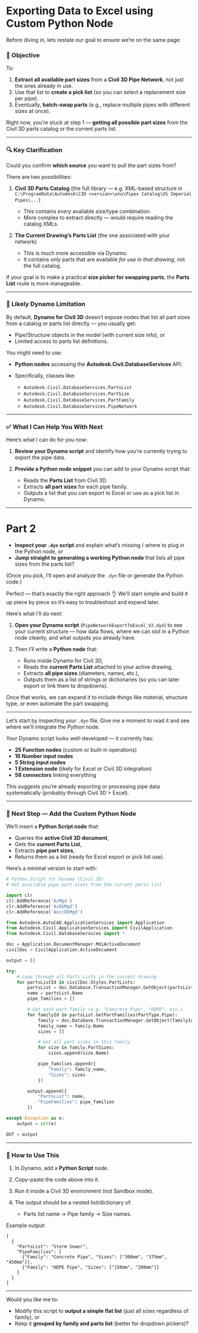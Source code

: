 # Exporting Data to Excel using Custom Python Node

Before diving in, lets restate our goal to ensure we’re on the same page:

### 🎯 Objective

To:

1. **Extract all available part sizes** from a **Civil 3D Pipe Network**,
   not just the ones already in use.
2. Use that list to **create a pick list** (so you can select a replacement size per pipe).
3. Eventually, **batch-swap parts** (e.g., replace multiple pipes with different sizes at once).

Right now, you’re stuck at step 1 — **getting all possible part sizes** from the Civil 3D parts catalog or the current parts list.

---

### 🔍 Key Clarification

Could you confirm **which source** you want to pull the part sizes from?

There are two possibilities:

1. **Civil 3D Parts Catalog** (the full library — e.g. XML-based structure in `C:\ProgramData\Autodesk\C3D <version>\enu\Pipes Catalog\US Imperial Pipes\...`)

   * This contains *every* available size/type combination.
   * More complex to extract directly — would require reading the catalog XMLs.

2. **The Current Drawing’s Parts List** (the one associated with your network)

   * This is much more accessible via Dynamo.
   * It contains only parts that are available *for use in that drawing*, not the full catalog.

If your goal is to make a practical **size picker for swapping parts**, the **Parts List** route is more manageable.

---

### 🧠 Likely Dynamo Limitation

By default, **Dynamo for Civil 3D** doesn’t expose nodes that list all part sizes from a catalog or parts list directly — you usually get:

* Pipe/Structure objects in the model (with current size info), or
* Limited access to parts list definitions.

You might need to use:

* **Python nodes** accessing the **Autodesk.Civil.DatabaseServices** API.
* Specifically, classes like:

  * `Autodesk.Civil.DatabaseServices.PartsList`
  * `Autodesk.Civil.DatabaseServices.PartSize`
  * `Autodesk.Civil.DatabaseServices.PartFamily`
  * `Autodesk.Civil.DatabaseServices.PipeNetwork`

---

### ✅ What I Can Help You With Next

Here’s what I can do for you now:

1. **Review your Dynamo script** and identify how you’re currently trying to export the pipe data.
2. **Provide a Python node snippet** you can add to your Dynamo script that:

   * Reads the **Parts List** from Civil 3D.
   * Extracts **all part sizes** for each pipe family.
   * Outputs a list that you can export to Excel or use as a pick list in Dynamo.

---

# Part 2

* **Inspect your `.dyn` script** and explain what’s missing / where to plug in the Python node,
  or
* **Jump straight to generating a working Python node** that lists all pipe sizes from the parts list?

(Once you pick, I’ll open and analyze the `.dyn` file or generate the Python code.)

Perfect — that’s exactly the right approach 👌
We’ll start simple and build it up piece by piece so it’s easy to troubleshoot and expand later.

Here’s what I’ll do next:

1. **Open your Dynamo script** (`PipeNetworkExportToExcel_V2.dyn`) to see your current structure — how data flows, where we can slot in a Python node cleanly, and what outputs you already have.
2. Then I’ll write a **Python node** that:

   * Runs inside Dynamo for Civil 3D,
   * Reads the **current Parts List** attached to your active drawing,
   * Extracts **all pipe sizes** (diameters, names, etc.),
   * Outputs them as a list of strings or dictionaries (so you can later export or link them to dropdowns).

Once that works, we can expand it to include things like material, structure type, or even automate the part swapping.

---

Let’s start by inspecting your `.dyn` file.
Give me a moment to read it and see where we’ll integrate the Python node.


Your Dynamo script looks well-developed — it currently has:

* **25 Function nodes** (custom or built-in operations)
* **16 Number input nodes**
* **5 String input nodes**
* **1 Extension node** (likely for Excel or Civil 3D integration)
* **58 connectors** linking everything

This suggests you’re already exporting or processing pipe data systematically (probably through Civil 3D > Excel).

---

### 🧩 Next Step — Add the Custom Python Node

We’ll insert a **Python Script node** that:

* Queries the **active Civil 3D document**,
* Gets the **current Parts List**,
* Extracts **pipe part sizes**,
* Returns them as a list (ready for Excel export or pick list use).

Here’s a minimal version to start with:

```python
# Python Script for Dynamo (Civil 3D)
# Get available pipe part sizes from the current parts list

import clr
clr.AddReference('AcMgd')
clr.AddReference('AcDbMgd')
clr.AddReference('AeccDbMgd')

from Autodesk.AutoCAD.ApplicationServices import Application
from Autodesk.Civil.ApplicationServices import CivilApplication
from Autodesk.Civil.DatabaseServices import *

doc = Application.DocumentManager.MdiActiveDocument
civilDoc = CivilApplication.ActiveDocument

output = []

try:
    # Loop through all Parts Lists in the current drawing
    for partsListId in civilDoc.Styles.PartLists:
        partsList = doc.Database.TransactionManager.GetObject(partsListId, 0)
        name = partsList.Name
        pipe_families = []

        # Get each part family (e.g. "Concrete Pipe", "HDPE", etc.)
        for familyId in partsList.GetPartFamilies(PartType.Pipe):
            family = doc.Database.TransactionManager.GetObject(familyId, 0)
            family_name = family.Name
            sizes = []

            # Get all part sizes in this family
            for size in family.PartSizes:
                sizes.append(size.Name)

            pipe_families.append({
                "Family": family_name,
                "Sizes": sizes
            })

        output.append({
            "PartsList": name,
            "PipeFamilies": pipe_families
        })

except Exception as e:
    output = str(e)

OUT = output
```

---

### 🧠 How to Use This

1. In Dynamo, add a **Python Script** node.
2. Copy–paste the code above into it.
3. Run it inside a Civil 3D environment (not Sandbox mode).
4. The output should be a nested list/dictionary of:

   * Parts list name → Pipe family → Size names.

Example output:

```
[
  {
    "PartsList": "Storm Sewer",
    "PipeFamilies": [
      {"Family": "Concrete Pipe", "Sizes": ["300mm", "375mm", "450mm"]},
      {"Family": "HDPE Pipe", "Sizes": ["150mm", "200mm"]}
    ]
  }
]
```

---

Would you like me to:

* Modify this script to **output a simple flat list** (just all sizes regardless of family),
  or
* Keep it **grouped by family and parts list** (better for dropdown pickers)?

